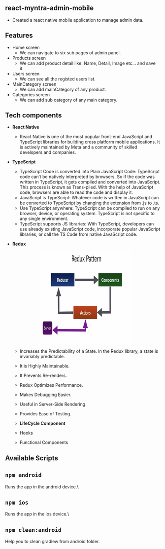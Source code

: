 ## react-myntra-admin-mobile

- Created a react native mobile application to manage admin data.

## Features

- Home screen
  - We can navigate to six sub pages of admin panel.
- Products screen
  - We can add product detail like: Name, Detail, Image etc... and save it.
- Users screen
  - We can see all the registed users list.
- MainCategory screen
  - We can add mainCategory of any product.
- Categories screen
  - We can add sub category of any main category.

## Tech components

- **React Native**
  - React Native is one of the most popular front-end JavaScript and TypeScript libraries for building cross platform mobile applications. It is actively maintained by Meta and a community of skilled developers and companies.

- **TypeScript**
  - TypeScript Code is converted into Plain JavaScript Code: TypeScript code can’t be natively interpreted by browsers. So if the code was written in TypeScript, it gets compiled and converted into JavaScript. This process is known as Trans-piled. With the help of JavaScript code, browsers are able to read the code and display it.
  - JavaScript is TypeScript: Whatever code is written in JavaScript can be converted to TypeScript by changing the extension from .js to .ts.
  - Use TypeScript anywhere: TypeScript can be compiled to run on any browser, device, or operating system. TypeScript is not specific to any single environment.
  - TypeScript supports JS libraries: With TypeScript, developers can use already existing JavaScript code, incorporate popular JavaScript libraries, or call the TS Code from native JavaScript code.

- **Redux**

  <p align="center">
    <img width="300" height="300" src="redux_rn.png">
  </p>


  - Increases the Predictability of a State. In the Redux library, a state is invariably predictable.
  - It is Highly Maintainable.
  - It Prevents Re-renders.
  - Redux Optimizes Performance.
  - Makes Debugging Easier.
  - Useful in Server-Side Rendering.
  - Provides Ease of Testing.

  - **LifeCycle Component**
  - Hooks
  - Functional Components

## Available Scripts

## `npm android`

Runs the app in the android device.\

## `npm ios`

Runs the app in the ios device.\

## `npm clean:android`

Help you to clean gradlew from android folder.

  
